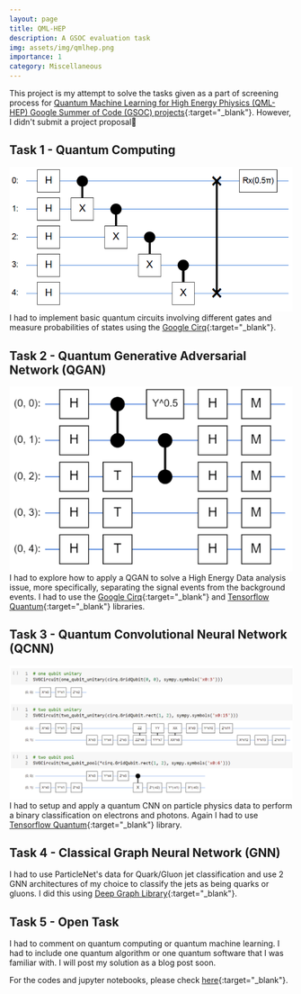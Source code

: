 ```yaml
---
layout: page
title: QML-HEP
description: A GSOC evaluation task
img: assets/img/qmlhep.png
importance: 1
category: Miscellaneous
---
```

This project is my attempt to solve the tasks given as a part of screening process for [Quantum Machine Learning for High Energy Phiysics (QML-HEP) Google Summer of Code (GSOC) projects](https://ml4sci.org/gsoc/projects/2021/project_QMLHEP.html){:target="_blank"}. However, I didn't submit a project proposal🥲

## Task 1 - Quantum Computing
![QC](/assets/img/qmlhep_t1.png)  
I had to implement basic quantum circuits involving different gates and measure probabilities of states using the [Google Cirq](https://quantumai.google/cirq){:target="_blank"}. 

## Task 2 - Quantum Generative Adversarial Network (QGAN)
![QGAN](/assets/img/qmlhep.png)  
I had to explore how to apply a QGAN to solve a High Energy Data analysis issue, more specifically, separating the signal events from the background events. I had to use the [Google Cirq](https://quantumai.google/cirq){:target="_blank"} and [Tensorflow Quantum](https://www.tensorflow.org/quantum){:target="_blank"} libraries.

## Task 3 - Quantum Convolutional Neural Network (QCNN)
![QCNN](/assets/img/qmlhep_t3.png)  
I had to setup and apply a quantum CNN on particle physics data to perform a binary classification on electrons and photons. Again I had to use [Tensorflow Quantum](https://www.tensorflow.org/quantum){:target="_blank"} library.

## Task 4 - Classical Graph Neural Network (GNN)
I had to use ParticleNet's data for Quark/Gluon jet classification and use 2 GNN architectures of my choice to classify the jets as being quarks or gluons. I did this using [Deep Graph Library](https://www.dgl.ai/){:target="_blank"}.

## Task 5 - Open Task
I had to comment on quantum computing or quantum machine learning. I had to include one quantum algorithm or one quantum software that I was familiar with. I will post my solution as a blog post soon.

For the codes and jupyter notebooks, please check [here](https://github.com/ipsitmantri/QML-HEP-Evaluation-Test-GSOC-2021){:target="_blank"}.